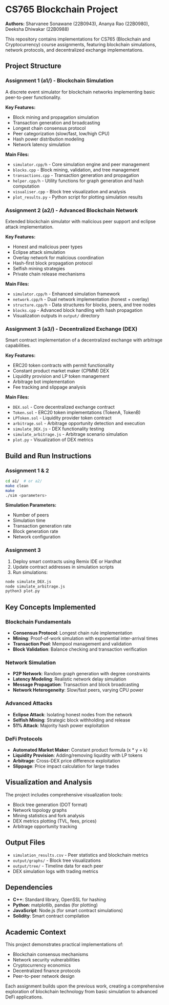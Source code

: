 # CS765 Blockchain Project

**Authors:** Sharvanee Sonawane (22B0943), Ananya Rao (22B0980), Deeksha Dhiwakar (22B0988)

This repository contains implementations for CS765 (Blockchain and Cryptocurrency) course assignments, featuring blockchain simulations, network protocols, and decentralized exchange implementations.

## Project Structure

### Assignment 1 (a1/) - Blockchain Simulation
A discrete event simulator for blockchain networks implementing basic peer-to-peer functionality.

**Key Features:**
- Block mining and propagation simulation
- Transaction generation and broadcasting
- Longest chain consensus protocol
- Peer categorization (slow/fast, low/high CPU)
- Hash power distribution modeling
- Network latency simulation

**Main Files:**
- `simulator.cpp/h` - Core simulation engine and peer management
- `blocks.cpp` - Block mining, validation, and tree management
- `transactions.cpp` - Transaction generation and propagation
- `helper.cpp/h` - Utility functions for graph generation and hash computation
- `visualiser.cpp` - Block tree visualization and analysis
- `plot_results.py` - Python script for plotting simulation results

### Assignment 2 (a2/) - Advanced Blockchain Network
Extended blockchain simulator with malicious peer support and eclipse attack implementation.

**Key Features:**
- Honest and malicious peer types
- Eclipse attack simulation
- Overlay network for malicious coordination
- Hash-first block propagation protocol
- Selfish mining strategies
- Private chain release mechanisms

**Main Files:**
- `simulator.cpp/h` - Enhanced simulation framework
- `network.cpp/h` - Dual network implementation (honest + overlay)
- `structure.cpp/h` - Data structures for blocks, peers, and tree nodes
- `blocks.cpp` - Advanced block handling with hash propagation
- Visualization outputs in `output/` directory

### Assignment 3 (a3/) - Decentralized Exchange (DEX)
Smart contract implementation of a decentralized exchange with arbitrage capabilities.

**Key Features:**
- ERC20 token contracts with permit functionality
- Constant product market maker (CPMM) DEX
- Liquidity provision and LP token management
- Arbitrage bot implementation
- Fee tracking and slippage analysis

**Main Files:**
- `DEX.sol` - Core decentralized exchange contract
- `Token.sol` - ERC20 token implementations (TokenA, TokenB)
- `LPToken.sol` - Liquidity provider token contract
- `arbitrage.sol` - Arbitrage opportunity detection and execution
- `simulate_DEX.js` - DEX functionality testing
- `simulate_arbitrage.js` - Arbitrage scenario simulation
- `plot.py` - Visualization of DEX metrics

## Build and Run Instructions

### Assignment 1 & 2
```bash
cd a1/  # or a2/
make clean
make
./sim <parameters>
```

**Simulation Parameters:**
- Number of peers
- Simulation time
- Transaction generation rate
- Block generation rate
- Network configuration

### Assignment 3
1. Deploy smart contracts using Remix IDE or Hardhat
2. Update contract addresses in simulation scripts
3. Run simulations:
```bash
node simulate_DEX.js
node simulate_arbitrage.js
python3 plot.py
```

## Key Concepts Implemented

### Blockchain Fundamentals
- **Consensus Protocol**: Longest chain rule implementation
- **Mining**: Proof-of-work simulation with exponential inter-arrival times
- **Transaction Pool**: Mempool management and validation
- **Block Validation**: Balance checking and transaction verification

### Network Simulation
- **P2P Network**: Random graph generation with degree constraints
- **Latency Modeling**: Realistic network delay simulation
- **Message Propagation**: Transaction and block broadcasting
- **Network Heterogeneity**: Slow/fast peers, varying CPU power

### Advanced Attacks
- **Eclipse Attack**: Isolating honest nodes from the network
- **Selfish Mining**: Strategic block withholding and release
- **51% Attack**: Majority hash power exploitation

### DeFi Protocols
- **Automated Market Maker**: Constant product formula (x * y = k)
- **Liquidity Provision**: Adding/removing liquidity with LP tokens
- **Arbitrage**: Cross-DEX price difference exploitation
- **Slippage**: Price impact calculation for large trades

## Visualization and Analysis

The project includes comprehensive visualization tools:
- Block tree generation (DOT format)
- Network topology graphs
- Mining statistics and fork analysis
- DEX metrics plotting (TVL, fees, prices)
- Arbitrage opportunity tracking

## Output Files

- `simulation_results.csv` - Peer statistics and blockchain metrics
- `output/graphs/` - Block tree visualizations
- `output/tree/` - Timeline data for each peer
- DEX simulation logs with trading metrics

## Dependencies

- **C++**: Standard library, OpenSSL for hashing
- **Python**: matplotlib, pandas (for plotting)
- **JavaScript**: Node.js (for smart contract simulations)
- **Solidity**: Smart contract compilation

## Academic Context

This project demonstrates practical implementations of:
- Blockchain consensus mechanisms
- Network security vulnerabilities
- Cryptocurrency economics
- Decentralized finance protocols
- Peer-to-peer network design

Each assignment builds upon the previous work, creating a comprehensive exploration of blockchain technology from basic simulation to advanced DeFi applications.